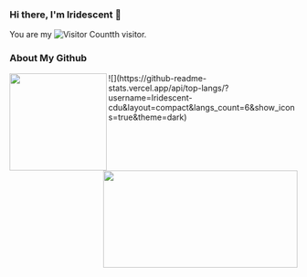 ### Hi there, I'm Iridescent 👋 

You are my ![Visitor Count](https://profile-counter.glitch.me/Iridescent-cdu/count.svg)th visitor.

### About My Github

<img height='170' src="https://github-readme-stats.vercel.app/api?username=Iridescent-cdu&show_icons=true&theme=dark" align="left" />
<img height='170' width='340' src="https://github-readme-stats.vercel.app/api/top-langs/?username=Iridescent-cdu&layout=compact&langs_count=6&show_icons=true&theme=dark" align="right" />
![](https://github-readme-stats.vercel.app/api/top-langs/?username=Iridescent-cdu&layout=compact&langs_count=6&show_icons=true&theme=dark)
<!--
**Iridescent-cdu/Iridescent-cdu** is a ✨ _special_ ✨ repository because its `README.md` (this file) appears on your GitHub profile.

Here are some ideas to get you started:

- 🔭 I’m currently working on ...
- 🌱 I’m currently learning ...
- 👯 I’m looking to collaborate on ...
- 🤔 I’m looking for help with ...
- 💬 Ask me about ...
- 📫 How to reach me: ...
- 😄 Pronouns: ...
- ⚡ Fun fact: ...
-->
